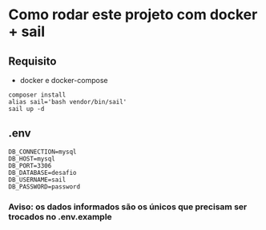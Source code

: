 # Como rodar este projeto com docker + sail
## Requisito
* docker e docker-compose
```shell
composer install
alias sail='bash vendor/bin/sail'
sail up -d
```
## .env
```dotenv
DB_CONNECTION=mysql
DB_HOST=mysql
DB_PORT=3306
DB_DATABASE=desafio
DB_USERNAME=sail
DB_PASSWORD=password
```
### Aviso: os dados informados são os únicos que precisam ser trocados no .env.example
